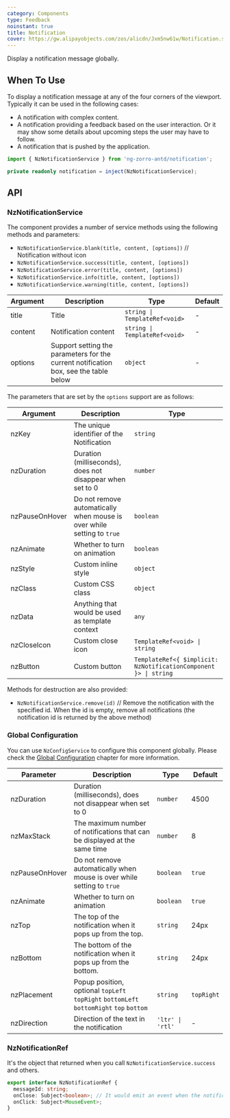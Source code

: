 ```yaml
---
category: Components
type: Feedback
noinstant: true
title: Notification
cover: https://gw.alipayobjects.com/zos/alicdn/Jxm5nw61w/Notification.svg
---
```


Display a notification message globally.

## When To Use

To display a notification message at any of the four corners of the viewport. Typically it can be
used in the following cases:

- A notification with complex content.
- A notification providing a feedback based on the user interaction. Or it may show some details
  about upcoming steps the user may have to follow.
- A notification that is pushed by the application.

```ts
import { NzNotificationService } from 'ng-zorro-antd/notification';

private readonly notification = inject(NzNotificationService);
```

## API

### NzNotificationService

The component provides a number of service methods using the following methods and parameters:

- `NzNotificationService.blank(title, content, [options])` // Notification without icon
- `NzNotificationService.success(title, content, [options])`
- `NzNotificationService.error(title, content, [options])`
- `NzNotificationService.info(title, content, [options])`
- `NzNotificationService.warning(title, content, [options])`

| Argument | Description                                                                          | Type                          | Default |
| -------- | ------------------------------------------------------------------------------------ | ----------------------------- | ------- |
| title    | Title                                                                                | `string \| TemplateRef<void>` | -       |
| content  | Notification content                                                                 | `string \| TemplateRef<void>` | -       |
| options  | Support setting the parameters for the current notification box, see the table below | `object`                      | -       |

The parameters that are set by the `options` support are as follows:

| Argument       | Description                                                            | Type                                                            |
| -------------- | ---------------------------------------------------------------------- | --------------------------------------------------------------- |
| nzKey          | The unique identifier of the Notification                              | `string`                                                        |
| nzDuration     | Duration (milliseconds), does not disappear when set to 0              | `number`                                                        |
| nzPauseOnHover | Do not remove automatically when mouse is over while setting to `true` | `boolean`                                                       |
| nzAnimate      | Whether to turn on animation                                           | `boolean`                                                       |
| nzStyle        | Custom inline style                                                    | `object`                                                        |
| nzClass        | Custom CSS class                                                       | `object`                                                        |
| nzData         | Anything that would be used as template context                        | `any`                                                           |
| nzCloseIcon    | Custom close icon                                                      | `TemplateRef<void> \| string`                                   |
| nzButton       | Custom button                                                          | `TemplateRef<{ $implicit: NzNotificationComponent }> \| string` |

Methods for destruction are also provided:

- `NzNotificationService.remove(id)` // Remove the notification with the specified id. When the id is empty, remove all notifications (the notification id is returned by the above method)

### Global Configuration

You can use `NzConfigService` to configure this component globally. Please check the [Global Configuration](/docs/global-config/en) chapter for more information.

| Parameter      | Description                                                                             | Type             | Default    |
| -------------- | --------------------------------------------------------------------------------------- | ---------------- | ---------- |
| nzDuration     | Duration (milliseconds), does not disappear when set to 0                               | `number`         | 4500       |
| nzMaxStack     | The maximum number of notifications that can be displayed at the same time              | `number`         | 8          |
| nzPauseOnHover | Do not remove automatically when mouse is over while setting to `true`                  | `boolean`        | `true`     |
| nzAnimate      | Whether to turn on animation                                                            | `boolean`        | `true`     |
| nzTop          | The top of the notification when it pops up from the top.                               | `string`         | 24px       |
| nzBottom       | The bottom of the notification when it pops up from the bottom.                         | `string`         | 24px       |
| nzPlacement    | Popup position, optional `topLeft` `topRight` `bottomLeft` `bottomRight` `top` `bottom` | `string`         | `topRight` |
| nzDirection    | Direction of the text in the notification                                               | `'ltr' \| 'rtl'` | -          |

### NzNotificationRef

It's the object that returned when you call `NzNotificationService.success` and others.

```ts
export interface NzNotificationRef {
  messageId: string;
  onClose: Subject<boolean>; // It would emit an event when the notification is closed, and emit a `true` if it's closed by user
  onClick: Subject<MouseEvent>;
}
```
